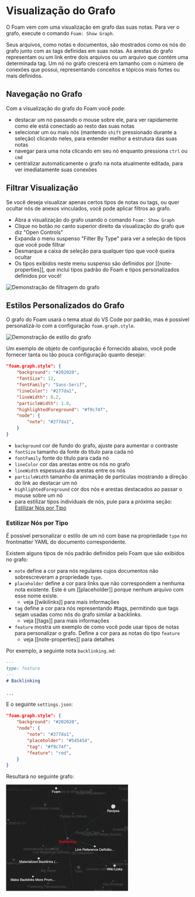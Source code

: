 # Visualização do Grafo

O Foam vem com uma visualização em grafo das suas notas.
Para ver o grafo, execute o comando `Foam: Show Graph`.

Seus arquivos, como notas e documentos, são mostrados como os nós do grafo junto com as tags definidas em suas notas. As arestas do grafo representam ou um link entre dois arquivos ou um arquivo que contém uma determinada tag. Um nó no grafo crescerá em tamanho com o número de conexões que possui, representando conceitos e tópicos mais fortes ou mais definidos.

## Navegação no Grafo

Com a visualização do grafo do Foam você pode:

- destacar um nó passando o mouse sobre ele, para ver rapidamente como ele está conectado ao resto das suas notas
- selecionar um ou mais nós (mantendo `shift` pressionado durante a seleção) clicando neles, para entender melhor a estrutura das suas notas
- navegar para uma nota clicando em seu nó enquanto pressiona `ctrl` ou `cmd`
- centralizar automaticamente o grafo na nota atualmente editada, para ver imediatamente suas conexões

## Filtrar Visualização

Se você deseja visualizar apenas certos tipos de notas ou tags, ou quer ocultar nós de anexos vinculados, você pode aplicar filtros ao grafo.

- Abra a visualização do grafo usando o comando `Foam: Show Graph`
- Clique no botão no canto superior direito da visualização do grafo que diz "Open Controls"
- Expanda o menu suspenso "Filter By Type" para ver a seleção de tipos que você pode filtrar
- Desmarque a caixa de seleção para qualquer tipo que você queira ocultar
- Os tipos exibidos neste menu suspenso são definidos por [[note-properties]], que inclui tipos padrão do Foam e tipos personalizados definidos por você!

![Demonstração de filtragem do grafo](../../assets/images/graph-filter.gif)

## Estilos Personalizados do Grafo

O grafo do Foam usará o tema atual do VS Code por padrão, mas é possível personalizá-lo com a configuração `foam.graph.style`.

![Demonstração de estilo do grafo](../../assets/images/graph-style.gif)

Um exemplo de objeto de configuração é fornecido abaixo, você pode fornecer tanta ou tão pouca configuração quanto desejar:

```json
"foam.graph.style": {
    "background": "#202020",
    "fontSize": 12,
    "fontFamily": "Sans-Serif",
    "lineColor": "#277da1",
    "lineWidth": 0.2,
    "particleWidth": 1.0,
    "highlightedForeground": "#f9c74f",
    "node": {
        "note": "#277da1",
    }
}
```

- `background` cor de fundo do grafo, ajuste para aumentar o contraste
- `fontSize` tamanho da fonte do título para cada nó
- `fontFamily` fonte do título para cada nó
- `lineColor` cor das arestas entre os nós no grafo
- `lineWidth` espessura das arestas entre os nós
- `particleWidth` tamanho da animação de partículas mostrando a direção do link ao destacar um nó
- `highlightedForeground` cor dos nós e arestas destacados ao passar o mouse sobre um nó
- para estilizar tipos individuais de nós, pule para a próxima seção: [Estilizar Nós por Tipo](#style-nodes-by-type)

### Estilizar Nós por Tipo

É possível personalizar o estilo de um nó com base na propriedade `type` no frontmatter YAML do documento correspondente.

Existem alguns tipos de nós padrão definidos pelo Foam que são exibidos no grafo:

- `note` define a cor para nós regulares cujos documentos não sobrescreveram a propriedade `type`.
- `placeholder` define a cor para links que não correspondem a nenhuma nota existente. Este é um [[placeholder]] porque nenhum arquivo com esse nome existe.
  - veja [[wikilinks]] para mais informações <!--NOTE: this placeholder link should NOT have an associated file. This is to demonstrate the custom coloring-->
- `tag` define a cor para nós representando #tags, permitindo que tags sejam usadas como nós do grafo similar a backlinks.
  - veja [[tags]] para mais informações
- `feature` mostra um exemplo de como você pode usar tipos de notas para personalizar o grafo. Define a cor para as notas do tipo `feature`
  - veja [[note-properties]] para detalhes

Por exemplo, a seguinte nota `backlinking.md`:

```markdown
---
type: feature
---
# Backlinking

...
```

E o seguinte `settings.json`:

```json
"foam.graph.style": {
    "background": "#202020",
    "node": {
        "note": "#277da1",
        "placeholder": "#545454",
        "tag": "#f9c74f",
        "feature": "red",
    }
}
```

Resultará no seguinte grafo:

![Estilizar nó por tipo](../../assets/images/style-node-by-type.png)

